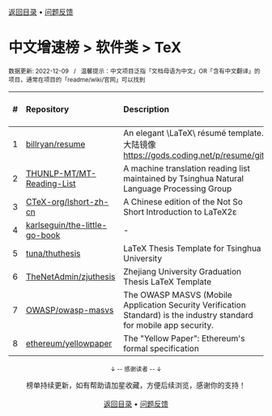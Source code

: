 <a href="https://github.com/GrowingGit/GitHub-Chinese-Top-Charts#github中文排行榜">返回目录</a> • <a href="/content/docs/feedback.md">问题反馈</a>

# 中文增速榜 > 软件类 > TeX
<sub>数据更新: 2022-12-09&nbsp;&nbsp;&nbsp;/&nbsp;&nbsp;&nbsp;温馨提示：中文项目泛指「文档母语为中文」OR「含有中文翻译」的项目，通常在项目的「readme/wiki/官网」可以找到</sub>

|#|Repository|Description|Stars|Average daily growth|Updated|
|:-|:-|:-|:-|:-|:-|
|1|[billryan/resume](https://github.com/billryan/resume)|An elegant \LaTeX\ résumé template. 大陆镜像 https://gods.coding.net/p/resume/git|6228|2|2022-09-24|
|2|[THUNLP-MT/MT-Reading-List](https://github.com/THUNLP-MT/MT-Reading-List)|A machine translation reading list maintained by Tsinghua Natural Language Processing Group|2335|2|2022-07-15|
|3|[CTeX-org/lshort-zh-cn](https://github.com/CTeX-org/lshort-zh-cn)|A Chi­nese edi­tion of the Not So Short Introduction to LaTeX2ε|1734|1|2022-11-06|
|4|[karlseguin/the-little-go-book](https://github.com/karlseguin/the-little-go-book)|-|1969|1|2022-11-02|
|5|[tuna/thuthesis](https://github.com/tuna/thuthesis)|LaTeX Thesis Template for Tsinghua University|3690|1|2022-10-05|
|6|[TheNetAdmin/zjuthesis](https://github.com/TheNetAdmin/zjuthesis)|Zhejiang University Graduation Thesis LaTeX Template|1582|1|2022-11-26|
|7|[OWASP/owasp-masvs](https://github.com/OWASP/owasp-masvs)|The OWASP MASVS (Mobile Application Security Verification Standard) is the industry standard for mobile app security.|1565|1|2022-11-30|
|8|[ethereum/yellowpaper](https://github.com/ethereum/yellowpaper)|The "Yellow Paper": Ethereum's formal specification|1467|0|2022-10-25|

<div align="center">
    <p><sub>↓ -- 感谢读者 -- ↓</sub></p>
    榜单持续更新，如有帮助请加星收藏，方便后续浏览，感谢你的支持！
</div>

<br/>

<div align="center"><a href="https://github.com/GrowingGit/GitHub-Chinese-Top-Charts#github中文排行榜">返回目录</a> • <a href="/content/docs/feedback.md">问题反馈</a></div>
